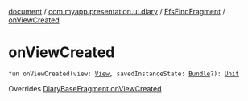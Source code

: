 [document](../../index.md) / [com.myapp.presentation.ui.diary](../index.md) / [FfsFindFragment](index.md) / [onViewCreated](./on-view-created.md)

# onViewCreated

`fun onViewCreated(view: `[`View`](https://developer.android.com/reference/android/view/View.html)`, savedInstanceState: `[`Bundle`](https://developer.android.com/reference/android/os/Bundle.html)`?): `[`Unit`](https://kotlinlang.org/api/latest/jvm/stdlib/kotlin/-unit/index.html)

Overrides [DiaryBaseFragment.onViewCreated](../-diary-base-fragment/on-view-created.md)

